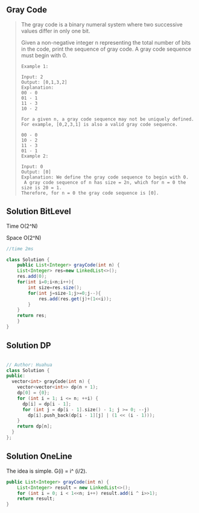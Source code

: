 ## Gray Code

> The gray code is a binary numeral system where two successive values differ in only one bit.
>
> Given a non-negative integer n representing the total number of bits in the code, print the sequence of gray code. A gray code sequence must begin with 0.
>
> ```
> Example 1:
> 
> Input: 2
> Output: [0,1,3,2]
> Explanation:
> 00 - 0
> 01 - 1
> 11 - 3
> 10 - 2
> 
> For a given n, a gray code sequence may not be uniquely defined.
> For example, [0,2,3,1] is also a valid gray code sequence.
> 
> 00 - 0
> 10 - 2
> 11 - 3
> 01 - 1
> Example 2:
> 
> Input: 0
> Output: [0]
> Explanation: We define the gray code sequence to begin with 0.
>  A gray code sequence of n has size = 2n, which for n = 0 the size is 20 = 1.
> Therefore, for n = 0 the gray code sequence is [0].
> ```

## Solution BitLevel

Time O(2^N)

Space O(2^N)

```java
//time 2ms

class Solution {
    public List<Integer> grayCode(int n) {
    List<Integer> res=new LinkedList<>();
    res.add(0);
    for(int i=0;i<n;i++){
        int size=res.size();
        for(int j=size-1;j>=0;j--){
            res.add(res.get(j)+(1<<i));
        }
    }
    return res;
    }
}
```

## Solution  DP

```c++

// Author: Huahua
class Solution {
public:
  vector<int> grayCode(int n) {
    vector<vector<int>> dp(n + 1);
    dp[0] = {0};    
    for (int i = 1; i <= n; ++i) {
      dp[i] = dp[i - 1];
      for (int j = dp[i - 1].size() - 1; j >= 0; --j)
        dp[i].push_back(dp[i - 1][j] | (1 << (i - 1)));
    }
    return dp[n];
  }
};
```

## Solution OneLine

The idea is simple. G(i) = i^ (i/2).

```java
public List<Integer> grayCode(int n) {
    List<Integer> result = new LinkedList<>();
    for (int i = 0; i < 1<<n; i++) result.add(i ^ i>>1);
    return result;
}
```

